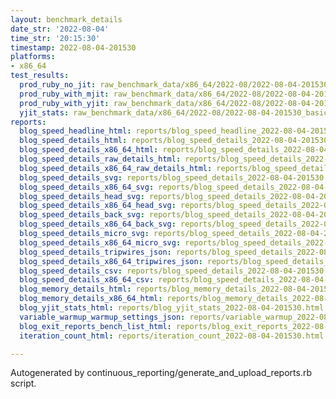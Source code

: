 ```yaml
---
layout: benchmark_details
date_str: '2022-08-04'
time_str: '20:15:30'
timestamp: 2022-08-04-201530
platforms:
- x86_64
test_results:
  prod_ruby_no_jit: raw_benchmark_data/x86_64/2022-08/2022-08-04-201530_basic_benchmark_prod_ruby_no_jit.json
  prod_ruby_with_mjit: raw_benchmark_data/x86_64/2022-08/2022-08-04-201530_basic_benchmark_prod_ruby_with_mjit.json
  prod_ruby_with_yjit: raw_benchmark_data/x86_64/2022-08/2022-08-04-201530_basic_benchmark_prod_ruby_with_yjit.json
  yjit_stats: raw_benchmark_data/x86_64/2022-08/2022-08-04-201530_basic_benchmark_yjit_stats.json
reports:
  blog_speed_headline_html: reports/blog_speed_headline_2022-08-04-201530.html
  blog_speed_details_html: reports/blog_speed_details_2022-08-04-201530.html
  blog_speed_details_x86_64_html: reports/blog_speed_details_2022-08-04-201530.x86_64.html
  blog_speed_details_raw_details_html: reports/blog_speed_details_2022-08-04-201530.raw_details.html
  blog_speed_details_x86_64_raw_details_html: reports/blog_speed_details_2022-08-04-201530.x86_64.raw_details.html
  blog_speed_details_svg: reports/blog_speed_details_2022-08-04-201530.svg
  blog_speed_details_x86_64_svg: reports/blog_speed_details_2022-08-04-201530.x86_64.svg
  blog_speed_details_head_svg: reports/blog_speed_details_2022-08-04-201530.head.svg
  blog_speed_details_x86_64_head_svg: reports/blog_speed_details_2022-08-04-201530.x86_64.head.svg
  blog_speed_details_back_svg: reports/blog_speed_details_2022-08-04-201530.back.svg
  blog_speed_details_x86_64_back_svg: reports/blog_speed_details_2022-08-04-201530.x86_64.back.svg
  blog_speed_details_micro_svg: reports/blog_speed_details_2022-08-04-201530.micro.svg
  blog_speed_details_x86_64_micro_svg: reports/blog_speed_details_2022-08-04-201530.x86_64.micro.svg
  blog_speed_details_tripwires_json: reports/blog_speed_details_2022-08-04-201530.tripwires.json
  blog_speed_details_x86_64_tripwires_json: reports/blog_speed_details_2022-08-04-201530.x86_64.tripwires.json
  blog_speed_details_csv: reports/blog_speed_details_2022-08-04-201530.csv
  blog_speed_details_x86_64_csv: reports/blog_speed_details_2022-08-04-201530.x86_64.csv
  blog_memory_details_html: reports/blog_memory_details_2022-08-04-201530.html
  blog_memory_details_x86_64_html: reports/blog_memory_details_2022-08-04-201530.x86_64.html
  blog_yjit_stats_html: reports/blog_yjit_stats_2022-08-04-201530.html
  variable_warmup_warmup_settings_json: reports/variable_warmup_2022-08-04-201530.warmup_settings.json
  blog_exit_reports_bench_list_html: reports/blog_exit_reports_2022-08-04-201530.bench_list.html
  iteration_count_html: reports/iteration_count_2022-08-04-201530.html

---
```

Autogenerated by continuous_reporting/generate_and_upload_reports.rb script.
